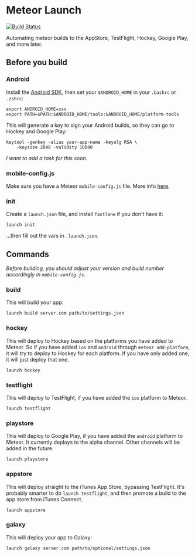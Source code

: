 # Meteor Launch

[![Build Status](https://travis-ci.org/NewSpring/meteor-launch.svg?branch=master)](https://travis-ci.org/NewSpring/meteor-launch)

Automating meteor builds to the AppStore, TestFlight, Hockey, Google Play, and more later.

## Before you build

### Android

Install the [Android SDK](https://developer.android.com/sdk/index.html), then set your `$ANDROID_HOME` in your `.bashrc` or `.zshrc`:

~~~
export ANDROID_HOME=xxx
export PATH=$PATH:$ANDROID_HOME/tools:$ANDROID_HOME/platform-tools
~~~

This will generate a key to sign your Android builds, so they can go to Hockey and Google Play:

~~~
keytool -genkey -alias your-app-name -keyalg RSA \
    -keysize 2048 -validity 10000
~~~

_I want to add a task for this soon._

### mobile-config.js

Make sure you have a Meteor `mobile-config.js` file. More info [here](https://docs.meteor.com/api/mobile-config.html).

### init

Create a `launch.json` file, and install `fastlane` if you don't have it:

```
launch init
```

...then fill out the vars in `.launch.json`.

## Commands

*Before building, you should adjust your version and build number accordingly in `mobile-config.js`.*

### build

This will build your app:

```
launch build server.com path/to/settings.json
```

### hockey

This will deploy to Hockey based on the platforms you have added to Meteor. So if you have added `ios` and `android` through `meteor add-platform`, it will try to deploy to Hockey for each platform. If you have only added one, it will just deploy that one.

```
launch hockey
```

### testflight

This will deploy to TestFlight, if you have added the `ios` platform to Meteor.

```
launch testflight
```

### playstore

This will deploy to Google Play, if you have added the `android` platform to Meteor. It currently deploys to the alpha channel. Other channels will be added in the future.

```
launch playstore
```

### appstore

This will deploy straight to the iTunes App Store, bypassing TestFlight. It's probably smarter to do `launch testflight`, and then promote a build to the app store from iTunes Connect.

```
launch appstore
```

### galaxy

This will deploy your app to Galaxy:

```
launch galaxy server.com path/to/optional/settings.json
```
